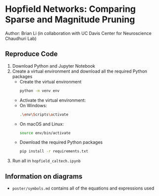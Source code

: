 # Hopfield Networks: Comparing Sparse and Magnitude Pruning

Author: Brian Li (in collaboration with UC Davis Center for Neuroscience Chaudhuri Lab)

## Reproduce Code
1. Download Python and Jupyter Notebook
2. Create a virtual environment and download all the required Python packages
    - Create the virtual environment
        ```sh
        python -m venv env
        ```
    - Activate the virtual environment:
    - On Windows:
        ```sh
        .\env\Scripts\activate
        ```
    - On macOS and Linux:
        ```sh
        source env/bin/activate
        ```
    - Download the required Python packages
      ```sh
      pip install -r requirements.txt
      ```
3. Run all in ``hopfield_caltech.ipynb``

## Information on diagrams
-  ``poster/symbols.md`` contains all of the equations and expressions used
